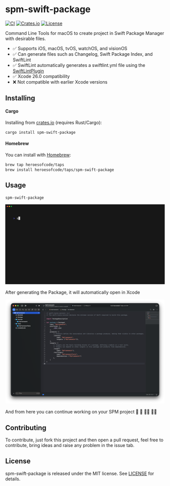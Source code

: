 # spm-swift-package

[![CI](https://github.com/heroesofcode/spm-swift-package/actions/workflows/CI.yml/badge.svg)](https://github.com/heroesofcode/spm-swift-package/actions/workflows/CI.yml)
[![Crates.io](https://img.shields.io/crates/v/spm-swift-package)](https://crates.io/crates/spm-swift-package)
[![License](https://img.shields.io/github/license/heroesofcode/spm-swift-package.svg)](https://github.com/heroesofcode/spm-swift-package/blob/main/LICENSE)

Command Line Tools for macOS to create project in Swift Package Manager with desirable files.

- ✅ Supports iOS, macOS, tvOS, watchOS, and visionOS
- ✅ Can generate files such as Changelog, Swift Package Index, and SwiftLint
- ✅ SwiftLint automatically generates a swiftlint.yml file using the [SwiftLintPlugin](https://github.com/lukepistrol/SwiftLintPlugin)
- ✅ Xcode 26.0 compatibility
- ❌ Not compatible with earlier Xcode versions

## Installing

#### Cargo
Installing from [crates.io](https://crates.io/) (requires Rust/Cargo):

```shell
cargo install spm-swift-package
```

#### Homebrew
You can install with [Homebrew](https://brew.sh/):

```shell
brew tap heroesofcode/taps
brew install heroesofcode/taps/spm-swift-package
```

## Usage

```sh
spm-swift-package
```

<img src="https://github.com/heroesofcode/spm-swift-package/blob/main/assets/example.gif?raw=true">

After generating the Package, it will automatically open in Xcode

<img src="https://github.com/heroesofcode/spm-swift-package/blob/main/assets/xcode.png?raw=true">

And from here you can continue working on your SPM project 🚀 🙂 👨‍💻 👩‍💻

## Contributing

To contribute, just fork this project and then open a pull request, feel free to contribute, bring ideas and raise any problem in the issue tab.

## License

spm-swift-package is released under the MIT license. See [LICENSE](https://github.com/heroesofcode/spm-swift-package/blob/main/LICENSE) for details.

